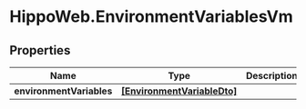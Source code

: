 # HippoWeb.EnvironmentVariablesVm

## Properties

Name | Type | Description | Notes
------------ | ------------- | ------------- | -------------
**environmentVariables** | [**[EnvironmentVariableDto]**](EnvironmentVariableDto.md) |  | 


